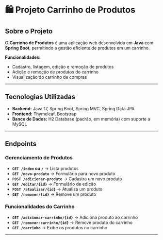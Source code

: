 # 🛍️ Projeto Carrinho de Produtos  

## Sobre o Projeto  
O **Carrinho de Produtos** é uma aplicação web desenvolvida em **Java** com **Spring Boot**, permitindo a gestão eficiente de produtos em um carrinho.  

**Funcionalidades:**  
- Cadastro, listagem, edição e remoção de produtos  
- Adição e remoção de produtos do carrinho  
- Visualização do carrinho de compras  

---

## Tecnologias Utilizadas  
- **Backend:** Java 17, Spring Boot, Spring MVC, Spring Data JPA  
- **Frontend:** Thymeleaf, Bootstrap  
- **Banco de Dados:** H2 Database (padrão, em memória) com suporte a MySQL  

---

## Endpoints  

### Gerenciamento de Produtos  
- **`GET /index` ou `/`** → Lista produtos  
- **`GET /novo-produto`** → Formulário para novo produto  
- **`POST /adicionar-produto`** → Cadastra um novo produto  
- **`GET /editar/{id}`** → Formulário de edição  
- **`POST /atualizar/{id}`** → Atualiza um produto  
- **`GET /remover/{id}`** → Remove um produto  

### Funcionalidades do Carrinho  
- **`GET /adicionar-carrinho/{id}`** → Adiciona produto ao carrinho  
- **`GET /remover-carrinho/{id}`** → Remove produto do carrinho  
- **`GET /carrinho`** → Exibe os produtos no carrinho  

---

